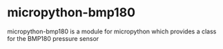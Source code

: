micropython-bmp180
==================

micropython-bmp180 is a module for micropython which provides a class for the BMP180 pressure sensor
